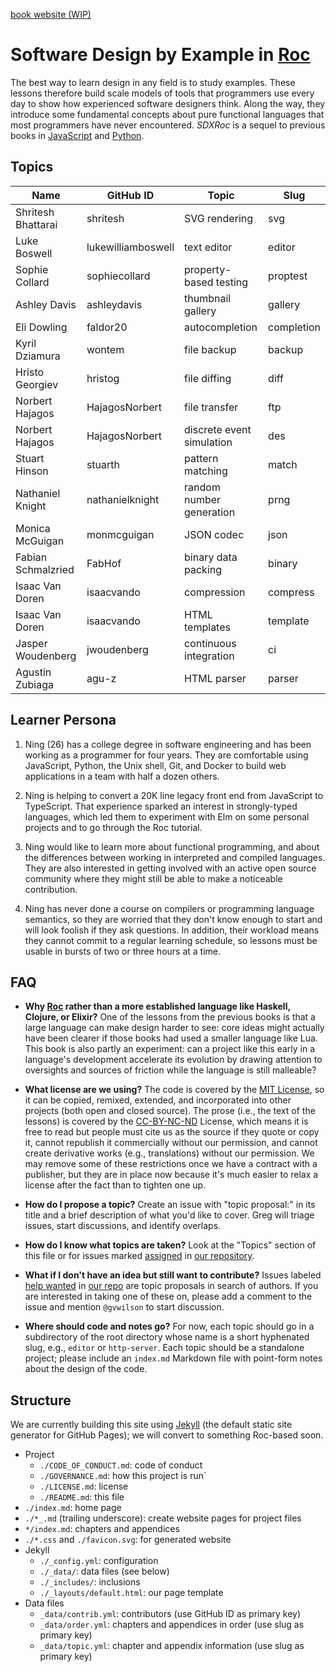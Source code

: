 [book website (WIP)](https://roc-lang.github.io/book-of-examples/)

# Software Design by Example in [Roc][roc]

The best way to learn design in any field is to study examples.
These lessons therefore build scale models of tools that programmers use every day
to show how experienced software designers think.
Along the way,
they introduce some fundamental concepts about pure functional languages
that most programmers have never encountered.
*SDXRoc* is a sequel to previous books in [JavaScript][sdxjs] and [Python][sdxpy].

## Topics

| Name               | GitHub ID          | Topic                     | Slug       |
| ------------------ | ------------------ | ------------------------- | ---------- |
| Shritesh Bhattarai | shritesh           | SVG rendering             | svg        |
| Luke Boswell       | lukewilliamboswell | text editor               | editor     |
| Sophie Collard     | sophiecollard      | property-based testing    | proptest   |
| Ashley Davis       | ashleydavis        | thumbnail gallery         | gallery    |
| Eli Dowling        | faldor20           | autocompletion            | completion |
| Kyril Dziamura     | wontem             | file backup               | backup     |
| Hristo Georgiev    | hristog            | file diffing              | diff       |
| Norbert Hajagos    | HajagosNorbert     | file transfer             | ftp        |
| Norbert Hajagos    | HajagosNorbert     | discrete event simulation | des        |
| Stuart Hinson      | stuarth            | pattern matching          | match      |
| Nathaniel Knight   | nathanielknight    | random number generation  | prng       |
| Monica McGuigan    | monmcguigan        | JSON codec                | json       |
| Fabian Schmalzried | FabHof             | binary data packing       | binary     |
| Isaac Van Doren    | isaacvando         | compression               | compress   |
| Isaac Van Doren    | isaacvando         | HTML templates            | template   |
| Jasper Woudenberg  | jwoudenberg        | continuous integration    | ci         |
| Agustin Zubiaga    | agu-z              | HTML parser               | parser     |

## Learner Persona

1.  Ning (26) has a college degree in software engineering
    and has been working as a programmer for four years.
    They are comfortable using JavaScript, Python, the Unix shell, Git, and Docker
    to build web applications
    in a team with half a dozen others.

2.  Ning is helping to convert a 20K line legacy front end from JavaScript to TypeScript.
    That experience sparked an interest in strongly-typed languages,
    which led them to experiment with Elm on some personal projects
    and to go through the Roc tutorial.

3.  Ning would like to learn more about functional programming,
    and about the differences between working in interpreted and compiled languages.
    They are also interested in getting involved with an active open source community
    where they might still be able to make a noticeable contribution.

4.  Ning has never done a course on compilers or programming language semantics,
    so they are worried that they don't know enough to start
    and will look foolish if they ask questions.
    In addition,
    their workload means they cannot commit to a regular learning schedule,
    so lessons must be usable in bursts of two or three hours at a time.

## FAQ

-   **Why [Roc][roc] rather than a more established language like Haskell, Clojure, or Elixir?**
    One of the lessons from the previous books is that
    a large language can make design harder to see:
    core ideas might actually have been clearer
    if those books had used a smaller language like Lua.
    This book is also partly an experiment:
    can a project like this early in a language's development
    accelerate its evolution
    by drawing attention to oversights and sources of friction
    while the language is still malleable?

-   **What license are we using?**
    The code is covered by the [MIT License][mit-license],
    so it can be copied, remixed, extended, and incorporated into other projects
    (both open and closed source).
    The prose (i.e., the text of the lessons) is covered by
    the [CC-BY-NC-ND][cc-by-nc-nd] License,
    which means it is free to read
    but people must cite us as the source if they quote or copy it,
    cannot republish it commercially without our permission,
    and cannot create derivative works (e.g., translations) without our permission.
    We may remove some of these restrictions once we have a contract with a publisher,
    but they are in place now because it's much easier to relax a license after the fact
    than to tighten one up.

-   **How do I propose a topic?**
    Create an issue with "topic proposal:" in its title
    and a brief description of what you'd like to cover.
    Greg will triage issues, start discussions, and identify overlaps.

-   **How do I know what topics are taken?**
    Look at the "Topics" section of this file
    or for issues marked [assigned][assigned] in [our repository][repo].

-   **What if I don't have an idea but still want to contribute?**
    Issues labeled [help wanted][help-wanted] in [our repo][repo]
    are topic proposals in search of authors.
    If you are interested in taking one of these on,
    please add a comment to the issue and mention `@gvwilson` to start discussion.

-   **Where should code and notes go?**
    For now,
    each topic should go in a subdirectory of the root directory
    whose name is a short hyphenated slug,
    e.g., `editor` or `http-server`.
    Each topic should be a standalone project;
    please include an `index.md` Markdown file
    with point-form notes about the design of the code.

## Structure

We are currently building this site using [Jekyll][jekyll]
(the default static site generator for GitHub Pages);
we will convert to something Roc-based soon.

-   Project
    -   `./CODE_OF_CONDUCT.md`: code of conduct
    -   `./GOVERNANCE.md`: how this project is run`
    -   `./LICENSE.md`: license
    -   `./README.md`: this file
-   `./index.md`: home page
-   `./*_.md` (trailing underscore): create website pages for project files
-   `*/index.md`: chapters and appendices
-   `./*.css` and `./favicon.svg`: for generated website
-   Jekyll
    -   `./_config.yml`: configuration
    -   `./_data/`: data files (see below)
    -   `./_includes/`: inclusions
    -   `./_layouts/default.html`: our page template
-   Data files
    -   `_data/contrib.yml`: contributors (use GitHub ID as primary key)
    -   `_data/order.yml`: chapters and appendices in order (use slug as primary key)
    -   `_data/topic.yml`: chapter and appendix information (use slug as primary key)

[assigned]: https://github.com/roc-lang/book-of-examples/labels/assigned
[cc-by-nc-nd]: https://creativecommons.org/licenses/by-nc-nd/4.0/legalcode
[help-wanted]: https://github.com/roc-lang/book-of-examples/labels/help-wanted
[jekyll]: https://jekyllrb.com/
[mit-license]: https://opensource.org/license/MIT
[repo]: https://github.com/roc-lang/book-of-examples
[roc]: https://www.roc-lang.org/
[sdxjs]: https://third-bit.com/sdxjs/
[sdxpy]: https://third-bit.com/sdxpy/
